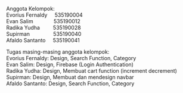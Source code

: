 Anggota Kelompok:  
Evorius Fernaldy &nbsp;&nbsp;&nbsp;  535190004  
Evan Salim       &nbsp;&nbsp;&nbsp;&nbsp;&nbsp;&nbsp;&nbsp;&nbsp;&nbsp;&nbsp;&nbsp;&nbsp; 535190012  
Radika Yudha     &nbsp;&nbsp;&nbsp;&nbsp;&nbsp;&nbsp;&nbsp; 535190028  
Supirman         &nbsp;&nbsp;&nbsp;&nbsp;&nbsp;&nbsp;&nbsp;&nbsp;&nbsp;&nbsp;&nbsp;&nbsp;&nbsp;&nbsp; 535190040  
Afaldo Santanto  &nbsp;&nbsp;&nbsp; 535190041  

Tugas masing-masing anggota kelompok:  
Evorius Fernaldy: Design, Search Function, Category  
Evan Salim: Design, Firebase (Login Authentication)  
Radika Yudha: Design, Membuat cart function (increment decrement)  
Supirman: Design, Membuat dan mendesign navbar  
Afaldo Santanto: Design, Search Function, Category  
